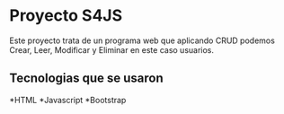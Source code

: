 # Proyecto S4JS

Este proyecto trata de un programa web que aplicando CRUD podemos Crear, Leer, Modificar y Eliminar en este caso usuarios.

## Tecnologias que se usaron
*HTML
*Javascript
*Bootstrap
